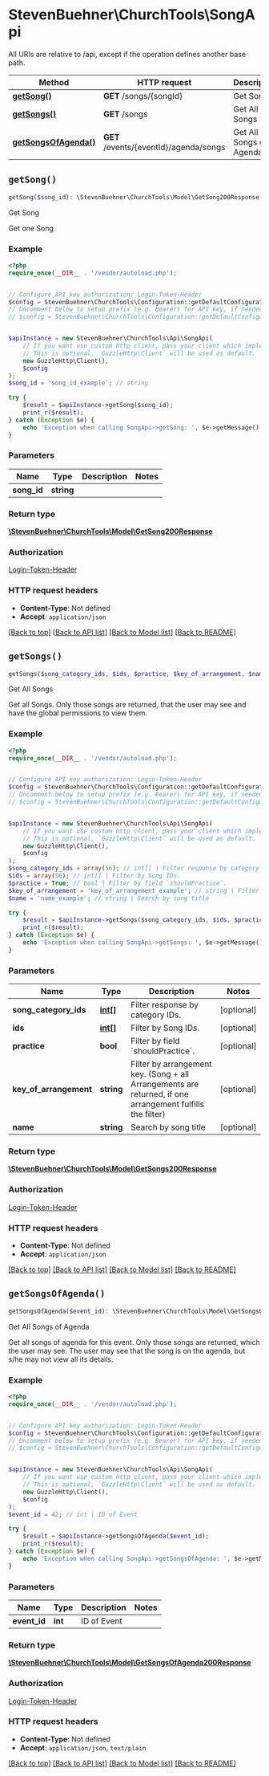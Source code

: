 # StevenBuehner\ChurchTools\SongApi

All URIs are relative to /api, except if the operation defines another base path.

| Method | HTTP request | Description |
| ------------- | ------------- | ------------- |
| [**getSong()**](SongApi.md#getSong) | **GET** /songs/{songId} | Get Song |
| [**getSongs()**](SongApi.md#getSongs) | **GET** /songs | Get All Songs |
| [**getSongsOfAgenda()**](SongApi.md#getSongsOfAgenda) | **GET** /events/{eventId}/agenda/songs | Get All Songs of Agenda |


## `getSong()`

```php
getSong($song_id): \StevenBuehner\ChurchTools\Model\GetSong200Response
```

Get Song

Get one Song.

### Example

```php
<?php
require_once(__DIR__ . '/vendor/autoload.php');


// Configure API key authorization: Login-Token-Header
$config = StevenBuehner\ChurchTools\Configuration::getDefaultConfiguration()->setApiKey('Authorization', 'YOUR_API_KEY');
// Uncomment below to setup prefix (e.g. Bearer) for API key, if needed
// $config = StevenBuehner\ChurchTools\Configuration::getDefaultConfiguration()->setApiKeyPrefix('Authorization', 'Bearer');


$apiInstance = new StevenBuehner\ChurchTools\Api\SongApi(
    // If you want use custom http client, pass your client which implements `GuzzleHttp\ClientInterface`.
    // This is optional, `GuzzleHttp\Client` will be used as default.
    new GuzzleHttp\Client(),
    $config
);
$song_id = 'song_id_example'; // string

try {
    $result = $apiInstance->getSong($song_id);
    print_r($result);
} catch (Exception $e) {
    echo 'Exception when calling SongApi->getSong: ', $e->getMessage(), PHP_EOL;
}
```

### Parameters

| Name | Type | Description  | Notes |
| ------------- | ------------- | ------------- | ------------- |
| **song_id** | **string**|  | |

### Return type

[**\StevenBuehner\ChurchTools\Model\GetSong200Response**](../Model/GetSong200Response.md)

### Authorization

[Login-Token-Header](../../README.md#Login-Token-Header)

### HTTP request headers

- **Content-Type**: Not defined
- **Accept**: `application/json`

[[Back to top]](#) [[Back to API list]](../../README.md#endpoints)
[[Back to Model list]](../../README.md#models)
[[Back to README]](../../README.md)

## `getSongs()`

```php
getSongs($song_category_ids, $ids, $practice, $key_of_arrangement, $name): \StevenBuehner\ChurchTools\Model\GetSongs200Response
```

Get All Songs

Get all Songs. Only those songs are returned, that the user may see and have the global permissions to view them.

### Example

```php
<?php
require_once(__DIR__ . '/vendor/autoload.php');


// Configure API key authorization: Login-Token-Header
$config = StevenBuehner\ChurchTools\Configuration::getDefaultConfiguration()->setApiKey('Authorization', 'YOUR_API_KEY');
// Uncomment below to setup prefix (e.g. Bearer) for API key, if needed
// $config = StevenBuehner\ChurchTools\Configuration::getDefaultConfiguration()->setApiKeyPrefix('Authorization', 'Bearer');


$apiInstance = new StevenBuehner\ChurchTools\Api\SongApi(
    // If you want use custom http client, pass your client which implements `GuzzleHttp\ClientInterface`.
    // This is optional, `GuzzleHttp\Client` will be used as default.
    new GuzzleHttp\Client(),
    $config
);
$song_category_ids = array(56); // int[] | Filter response by category IDs.
$ids = array(56); // int[] | Filter by Song IDs.
$practice = True; // bool | Filter by field `shouldPractice`.
$key_of_arrangement = 'key_of_arrangement_example'; // string | Filter by arrangement key. (Song + all Arrangements are returned, if one arrangement fulfills the filter)
$name = 'name_example'; // string | Search by song title

try {
    $result = $apiInstance->getSongs($song_category_ids, $ids, $practice, $key_of_arrangement, $name);
    print_r($result);
} catch (Exception $e) {
    echo 'Exception when calling SongApi->getSongs: ', $e->getMessage(), PHP_EOL;
}
```

### Parameters

| Name | Type | Description  | Notes |
| ------------- | ------------- | ------------- | ------------- |
| **song_category_ids** | [**int[]**](../Model/int.md)| Filter response by category IDs. | [optional] |
| **ids** | [**int[]**](../Model/int.md)| Filter by Song IDs. | [optional] |
| **practice** | **bool**| Filter by field &#x60;shouldPractice&#x60;. | [optional] |
| **key_of_arrangement** | **string**| Filter by arrangement key. (Song + all Arrangements are returned, if one arrangement fulfills the filter) | [optional] |
| **name** | **string**| Search by song title | [optional] |

### Return type

[**\StevenBuehner\ChurchTools\Model\GetSongs200Response**](../Model/GetSongs200Response.md)

### Authorization

[Login-Token-Header](../../README.md#Login-Token-Header)

### HTTP request headers

- **Content-Type**: Not defined
- **Accept**: `application/json`

[[Back to top]](#) [[Back to API list]](../../README.md#endpoints)
[[Back to Model list]](../../README.md#models)
[[Back to README]](../../README.md)

## `getSongsOfAgenda()`

```php
getSongsOfAgenda($event_id): \StevenBuehner\ChurchTools\Model\GetSongsOfAgenda200Response
```

Get All Songs of Agenda

Get all songs of agenda for this event. Only those songs are returned, which the user may see. The user may see that the song is on the agenda, but s/he may not view all its details.

### Example

```php
<?php
require_once(__DIR__ . '/vendor/autoload.php');


// Configure API key authorization: Login-Token-Header
$config = StevenBuehner\ChurchTools\Configuration::getDefaultConfiguration()->setApiKey('Authorization', 'YOUR_API_KEY');
// Uncomment below to setup prefix (e.g. Bearer) for API key, if needed
// $config = StevenBuehner\ChurchTools\Configuration::getDefaultConfiguration()->setApiKeyPrefix('Authorization', 'Bearer');


$apiInstance = new StevenBuehner\ChurchTools\Api\SongApi(
    // If you want use custom http client, pass your client which implements `GuzzleHttp\ClientInterface`.
    // This is optional, `GuzzleHttp\Client` will be used as default.
    new GuzzleHttp\Client(),
    $config
);
$event_id = 42; // int | ID of Event

try {
    $result = $apiInstance->getSongsOfAgenda($event_id);
    print_r($result);
} catch (Exception $e) {
    echo 'Exception when calling SongApi->getSongsOfAgenda: ', $e->getMessage(), PHP_EOL;
}
```

### Parameters

| Name | Type | Description  | Notes |
| ------------- | ------------- | ------------- | ------------- |
| **event_id** | **int**| ID of Event | |

### Return type

[**\StevenBuehner\ChurchTools\Model\GetSongsOfAgenda200Response**](../Model/GetSongsOfAgenda200Response.md)

### Authorization

[Login-Token-Header](../../README.md#Login-Token-Header)

### HTTP request headers

- **Content-Type**: Not defined
- **Accept**: `application/json`, `text/plain`

[[Back to top]](#) [[Back to API list]](../../README.md#endpoints)
[[Back to Model list]](../../README.md#models)
[[Back to README]](../../README.md)
